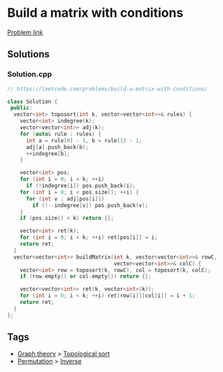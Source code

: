 # Build a matrix with conditions

[Problem link](https://leetcode.com/problems/build-a-matrix-with-conditions/)

## Solutions


### Solution.cpp
```cpp
// https://leetcode.com/problems/build-a-matrix-with-conditions/

class Solution {
 public:
  vector<int> toposort(int k, vector<vector<int>>& rules) {
    vector<int> indegree(k);
    vector<vector<int>> adj(k);
    for (auto& rule : rules) {
      int a = rule[0] - 1, b = rule[1] - 1;
      adj[a].push_back(b);
      ++indegree[b];
    }

    vector<int> pos;
    for (int i = 0; i < k; ++i)
      if (!indegree[i]) pos.push_back(i);
    for (int i = 0; i < pos.size(); ++i) {
      for (int v : adj[pos[i]])
        if (!--indegree[v]) pos.push_back(v);
    }
    if (pos.size() < k) return {};

    vector<int> ret(k);
    for (int i = 0; i < k; ++i) ret[pos[i]] = i;
    return ret;
  }
  vector<vector<int>> buildMatrix(int k, vector<vector<int>>& rowC,
                                  vector<vector<int>>& colC) {
    vector<int> row = toposort(k, rowC), col = toposort(k, colC);
    if (row.empty() or col.empty()) return {};

    vector<vector<int>> ret(k, vector<int>(k));
    for (int i = 0; i < k; ++i) ret[row[i]][col[i]] = i + 1;
    return ret;
  }
};
```
## Tags

* [Graph theory](/Collections/graph-theory.md#graph-theory) > [Topological sort](/Collections/graph-theory.md#topological-sort)
* [Permutation](/Collections/permutation.md#permutation) > [Inverse](/Collections/permutation.md#inverse)

